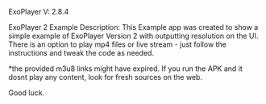 

ExoPlayer V: 2.8.4

ExoPlayer 2 Example Description:
This Example app was created to show a simple example of ExoPlayer Version 2 with outputting resolution on the UI.
There is an option to play mp4 files or live stream -  just follow the instructions and tweak the code as needed.

*the provided m3u8 links might have expired. If you run the APK and it dosnt play any content, look for fresh sources on the web.

Good luck.

